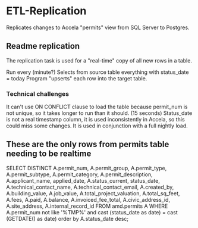 # ETL-Replication
Replicates changes to Accela "permits" view from SQL Server to Postgres. 

## Readme replication
The replication task is used for a "real-time" copy of all new rows in a table.

Run every (minute?)
Selects from source table everything with status_date = today
Program "upserts" each row into the target table.

### Technical challenges
It can't use ON CONFLICT clause to load the table because permit_num is not unique, 
so it takes longer to run than it should. (15 seconds)
Status_date is not a real timestamp column, it is used inconsistently in Accela, so this could miss some changes.
It is used in conjunction with a full nightly load.

## These are the only rows from permits table needing to be realtime
SELECT DISTINCT
A.permit_num, A.permit_group, A.permit_type, A.permit_subtype, A.permit_category, 
A.permit_description, A.applicant_name, applied_date, A.status_current, 
status_date, A.technical_contact_name, A.technical_contact_email,
A.created_by, A.building_value, A.job_value, A.total_project_valuation, A.total_sq_feet, 
A.fees, A.paid, A.balance, A.invoiced_fee_total, A.civic_address_id, A.site_address, A.internal_record_id
FROM amd.permits A
WHERE A.permit_num not like '%TMP%' 
and cast (status_date as date) = cast (GETDATE() as date)
order by A.status_date desc;
